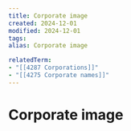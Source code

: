 ```yaml
---
title: Corporate image
created: 2024-12-01
modified: 2024-12-01
tags: 
alias: Corporate image

relatedTerm:
- "[[4287 Corporations]]"
- "[[4275 Corporate names]]"
---
```

# Corporate image
